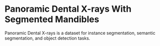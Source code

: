 # Panoramic Dental X-rays With Segmented Mandibles

Panoramic Dental X-rays is a dataset for instance segmentation, semantic segmentation, and object detection tasks.